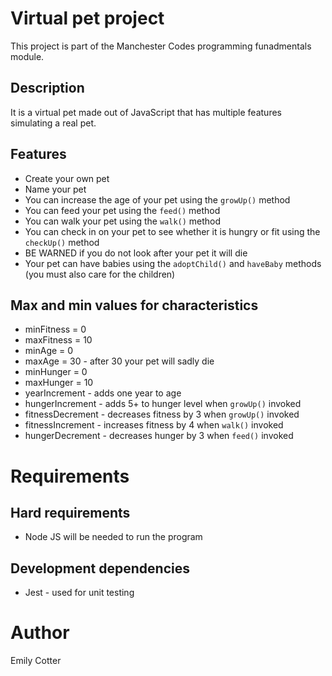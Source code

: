 # Virtual pet project
This project is part of the Manchester Codes programming funadmentals module. 

## Description 

It is a virtual pet made out of JavaScript that has multiple features simulating a real pet. 

## Features
* Create your own pet
* Name your pet
* You can increase the age of your pet using the `growUp()` method
* You can feed your pet using the `feed()` method
* You can walk your pet using the `walk()` method
* You can check in on your pet to see whether it is hungry or fit using the `checkUp()` method
* BE WARNED if you do not look after your pet it will die
* Your pet can have babies using the `adoptChild()` and `haveBaby` methods (you must also care for the children)

## Max and min values for characteristics 
* minFitness = 0
* maxFitness = 10
* minAge = 0
* maxAge = 30 - after 30 your pet will sadly die
* minHunger = 0
* maxHunger = 10
* yearIncrement - adds one year to age
* hungerIncrement - adds 5+ to hunger level when `growUp()` invoked
* fitnessDecrement - decreases fitness by 3 when `growUp()` invoked
* fitnessIncrement - increases fitness by 4 when `walk()` invoked
* hungerDecrement - decreases hunger by 3 when `feed()` invoked

# Requirements

## Hard requirements
* Node JS will be needed to run the program

## Development dependencies 
* Jest - used for unit testing

# Author
Emily Cotter